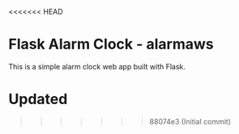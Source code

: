 <<<<<<< HEAD
# Flask Alarm Clock - alarmaws

This is a simple alarm clock web app built with Flask.
# Updated
>>>>>>> 88074e3 (Initial commit)
